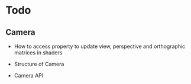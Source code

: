 # Todo

##	Camera 
- How to access property to update view, perspective and orthographic matrices in shaders

- Structure of Camera

- Camera API

